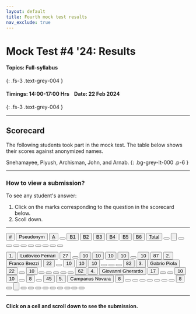 ```yaml
---
layout: default
title: Fourth mock test results
nav_exclude: true
---
```



#  Mock Test #4 '24: Results

#### Topics: Full-syllabus  
{: .fs-3 .text-grey-004 }


#### Timings: 14:00-17:00 Hrs &nbsp;&nbsp;  Date: 22 Feb 2024
{: .fs-3 .text-grey-004 }

---


## Scorecard


The following students took part in the mock test. The table below shows their scores against anonymized names.

Snehamayee,  Piyush,  Archisman,  John,  and Arnab.
{: .bg-grey-lt-000 .p-6 }


---

### How to view a submission?

To see any student's answer:

1. Click on the marks corresponding to the question in the scorecard below.
2. Scoll down.


---

  <div class="markpalette">
      <div class="markpalette-keys">

<button class="markbutton white"><u>#</u></button>
<input type="button" class="markbutton white" value="Pseudonym"/>
<button class="markbutton white"><u>A</u></button>
<button class="markbutton white"></button>
<button class="markbutton white"><u>B1</u></button>
<button class="markbutton white"><u>B2</u></button>
<button class="markbutton white"><u>B3</u></button>
<button class="markbutton white"><u>B4</u></button>
<button class="markbutton white"><u>B5</u></button>
<button class="markbutton white"><u>B6</u></button>
<button class="markbutton white"><u>Total</u></button>
<button class="markbutton white"></button>
<input type="button" class="markbutton white" value=""/>
<button class="markbutton white" ></button>
<button class="markbutton white"></button>
<button class="markbutton white"></button>
<button class="markbutton white"></button>
<button class="markbutton white"></button>
<button class="markbutton white"></button>
<button class="markbutton white"></button>
<button class="markbutton white"></button>
<button class="markbutton white"></button>


<button class="markbutton rank">1. </button>
<input type="button" class="markbutton white" value="Ludovico Ferrari"/>
<button class="markbutton blank" onclick = "markdisplay('Ludovico_Ferrari/PartA',22)">27</button>
<button class="button white"></button>
<button class="markbutton right" onclick = "markdisplay('Ludovico_Ferrari/B1',22)">10</button>
<button class="markbutton right" onclick = "markdisplay('Ludovico_Ferrari/B2',22)">10</button>
<button class="markbutton right" onclick = "markdisplay('Ludovico_Ferrari/B3',22)">10</button>
<button class="markbutton right" onclick = "markdisplay('Ludovico_Ferrari/B4',22)">10</button>
<button class="button blank"></button>
<button class="markbutton right" onclick = "markdisplay('Ludovico_Ferrari/B6',22)">10</button>
<button class="markbutton total">87</button>
<button class="markbutton rank">2. </button>
<input type="button" class="markbutton white" value="Franco Brezzi"/>
<button class="markbutton blank" onclick = "markdisplay('Franco_Brezzi/PartA',22)">22</button>
<button class="button white"></button>
<button class="markbutton right" onclick = "markdisplay('Franco_Brezzi/B1',22)">10</button>
<button class="markbutton right" onclick = "markdisplay('Franco_Brezzi/B2',22)">10</button>
<button class="markbutton right" onclick = "markdisplay('Franco_Brezzi/B3',22)">10</button>
<button class="button blank"></button>
<button class="button blank"></button>
<button class="button blank"></button>
<button class="markbutton total">82</button>
<button class="markbutton rank">3. </button>
<input type="button" class="markbutton white" value="Gabrio Piola"/>
<button class="markbutton blank" onclick = "markdisplay('Gabrio_Piola/PartA',22)">22</button>
<button class="button white"></button>
<button class="markbutton right" onclick = "markdisplay('Gabrio_Piola/B1',22)">10</button>
<button class="button blank"></button>
<button class="button blank"></button>
<button class="button blank"></button>
<button class="button blank"></button>
<button class="button blank"></button>
<button class="markbutton total">62</button>
<button class="markbutton rank">4. </button>
<input type="button" class="markbutton white" value="Giovanni Gherardo"/>
<button class="markbutton blank" onclick = "markdisplay('Giovanni_Gherardo/PartA',22)">17</button>
<button class="button white"></button>
<button class="button blank"></button>
<button class="markbutton right" onclick = "markdisplay('Giovanni_Gherardo/B2',22)">10</button>
<button class="markbutton right" onclick = "markdisplay('Giovanni_Gherardo/B3',22)">10</button>
<button class="button blank"></button>
<button class="markbutton right" onclick = "markdisplay('Giovanni_Gherardo/B5',22)">8</button>
<button class="button blank"></button>
<button class="markbutton total">45</button>
<button class="markbutton rank">5. </button>
<input type="button" class="markbutton white" value="Campanus Novara"/>
<button class="markbutton blank" onclick = "markdisplay('Campanus_Novara/PartA',22)">8</button>
<button class="button white"></button>
<button class="button blank"></button>
<button class="button blank"></button>
<button class="button blank"></button>
<button class="button blank"></button>
<button class="button blank"></button>
<button class="button blank"></button>
<button class="markbutton total">8</button>
<button class="markbutton white"></button>
<input type="button" class="markbutton white" value=""/>
<button class="markbutton white"></button>
<button class="markbutton white"></button>
<button class="markbutton white"></button>
<button class="markbutton white"></button>
<button class="markbutton white"></button>
<button class="markbutton white"></button>
<button class="markbutton white"></button>
<button class="markbutton white"></button>
<button class="markbutton white"></button>



</div>
</div>


<!--

<br>
<i>Offline entries are shown after the blank line.</i>

-->

<hr>

<div style="min-height:2px" id="themarktext">
<h4>Click on a cell and scroll down to see the submission.</h4>
</div>


<br>











